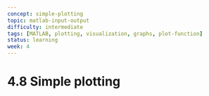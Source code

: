 ```yaml
---
concept: simple-plotting
topic: matlab-input-output
difficulty: intermediate
tags: [MATLAB, plotting, visualization, graphs, plot-function]
status: learning
week: 4
---
```


# 4.8 Simple plotting